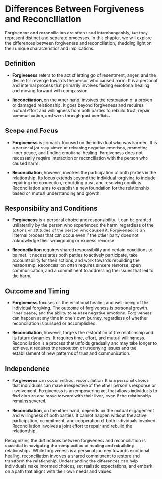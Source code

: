 Differences Between Forgiveness and Reconciliation
===========================================================

Forgiveness and reconciliation are often used interchangeably, but they represent distinct and separate processes. In this chapter, we will explore the differences between forgiveness and reconciliation, shedding light on their unique characteristics and implications.

**Definition**
--------------

* **Forgiveness** refers to the act of letting go of resentment, anger, and the desire for revenge towards the person who caused harm. It is a personal and internal process that primarily involves finding emotional healing and moving forward with compassion.

* **Reconciliation**, on the other hand, involves the restoration of a broken or damaged relationship. It goes beyond forgiveness and requires mutual effort and willingness from both parties to rebuild trust, repair communication, and work through past conflicts.

**Scope and Focus**
-------------------

* **Forgiveness** is primarily focused on the individual who was harmed. It is a personal journey aimed at releasing negative emotions, promoting inner peace, and finding emotional healing. Forgiveness does not necessarily require interaction or reconciliation with the person who caused harm.

* **Reconciliation**, however, involves the participation of both parties in the relationship. Its focus extends beyond the individual forgiving to include repairing the connection, rebuilding trust, and resolving conflicts. Reconciliation aims to establish a new foundation for the relationship based on mutual understanding and growth.

**Responsibility and Conditions**
---------------------------------

* **Forgiveness** is a personal choice and responsibility. It can be granted unilaterally by the person who experienced the harm, regardless of the actions or attitudes of the person who caused it. Forgiveness is an internal process that can occur even if the other party does not acknowledge their wrongdoing or express remorse.

* **Reconciliation** requires shared responsibility and certain conditions to be met. It necessitates both parties to actively participate, take accountability for their actions, and work towards rebuilding the relationship. Reconciliation often requires sincere remorse, open communication, and a commitment to addressing the issues that led to the harm.

**Outcome and Timing**
----------------------

* **Forgiveness** focuses on the emotional healing and well-being of the individual forgiving. The outcome of forgiveness is personal growth, inner peace, and the ability to release negative emotions. Forgiveness can happen at any time in one's own journey, regardless of whether reconciliation is pursued or accomplished.

* **Reconciliation**, however, targets the restoration of the relationship and its future dynamics. It requires time, effort, and mutual willingness. Reconciliation is a process that unfolds gradually and may take longer to achieve. It requires the resolution of underlying issues and the establishment of new patterns of trust and communication.

**Independence**
----------------

* **Forgiveness** can occur without reconciliation. It is a personal choice that individuals can make irrespective of the other person's response or involvement. Forgiveness is an empowering act that allows individuals to find closure and move forward with their lives, even if the relationship remains severed.

* **Reconciliation**, on the other hand, depends on the mutual engagement and willingness of both parties. It cannot happen without the active participation, commitment, and cooperation of both individuals involved. Reconciliation involves a joint effort to repair and rebuild the relationship.

Recognizing the distinctions between forgiveness and reconciliation is essential in navigating the complexities of healing and rebuilding relationships. While forgiveness is a personal journey towards emotional healing, reconciliation involves a shared commitment to restore and transform the relationship. Understanding the differences can help individuals make informed choices, set realistic expectations, and embark on a path that aligns with their own needs and values.
